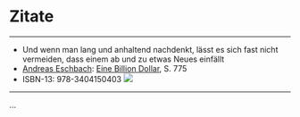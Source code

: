 # Zitate

* * *

* Und wenn man lang und anhaltend nachdenkt, lässt es sich fast nicht vermeiden, dass einem ab und zu etwas Neues einfällt
* [Andreas Eschbach](http://www.amazon.de/Andreas-Eschbach/e/B001H6UJO8/?_encoding=UTF8&camp=1638&creative=19454&linkCode=ur2&site-redirect=de&tag=analyseexpert-21"): [Eine Billion Dollar](http://www.amazon.de/gp/product/3404150406/ref=as_li_ss_tl?ie=UTF8&camp=1638&creative=19454&creativeASIN=3404150406&linkCode=as2&tag=analyseexpert-21"), S. 775
* ISBN-13: 978-3404150403
<a href="http://www.amazon.de/gp/product/3404150406/ref=as_li_ss_il?ie=UTF8&camp=1638&creative=19454&creativeASIN=3404150406&linkCode=as2&tag=analyseexpert-21"><img border="0" src="http://ws.assoc-amazon.de/widgets/q?_encoding=UTF8&ASIN=3404150406&Format=_SL110_&ID=AsinImage&MarketPlace=DE&ServiceVersion=20070822&WS=1&tag=analyseexpert-21" ></a><img src="http://www.assoc-amazon.de/e/ir?t=analyseexpert-21&l=as2&o=3&a=3404150406" width="1" height="1" border="0" alt="" style="border:none !important; margin:0px !important;" />

* * *

...
